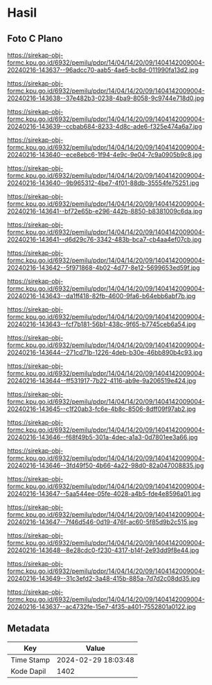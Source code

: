 # Hasil

## Foto C Plano

https://sirekap-obj-formc.kpu.go.id/6932/pemilu/pdpr/14/04/14/20/09/1404142009004-20240216-143637--96adcc70-aab5-4ae5-bc8d-011990fa13d2.jpg

https://sirekap-obj-formc.kpu.go.id/6932/pemilu/pdpr/14/04/14/20/09/1404142009004-20240216-143638--37e482b3-0238-4ba9-8058-9c9744e718d0.jpg

https://sirekap-obj-formc.kpu.go.id/6932/pemilu/pdpr/14/04/14/20/09/1404142009004-20240216-143639--ccbab684-8233-4d8c-ade6-f325e474a6a7.jpg

https://sirekap-obj-formc.kpu.go.id/6932/pemilu/pdpr/14/04/14/20/09/1404142009004-20240216-143640--ece8ebc6-1f94-4e9c-9e04-7c9a0905b9c8.jpg

https://sirekap-obj-formc.kpu.go.id/6932/pemilu/pdpr/14/04/14/20/09/1404142009004-20240216-143640--9b965312-4be7-4f01-88db-35554fe75251.jpg

https://sirekap-obj-formc.kpu.go.id/6932/pemilu/pdpr/14/04/14/20/09/1404142009004-20240216-143641--bf72e65b-e296-442b-8850-b8381009c6da.jpg

https://sirekap-obj-formc.kpu.go.id/6932/pemilu/pdpr/14/04/14/20/09/1404142009004-20240216-143641--d6d29c76-3342-483b-bca7-cb4aa4ef07cb.jpg

https://sirekap-obj-formc.kpu.go.id/6932/pemilu/pdpr/14/04/14/20/09/1404142009004-20240216-143642--5f971868-4b02-4d77-8e12-5699653ed59f.jpg

https://sirekap-obj-formc.kpu.go.id/6932/pemilu/pdpr/14/04/14/20/09/1404142009004-20240216-143643--da1ff418-82fb-4600-9fa6-b64ebb6abf7b.jpg

https://sirekap-obj-formc.kpu.go.id/6932/pemilu/pdpr/14/04/14/20/09/1404142009004-20240216-143643--fcf7b181-56b1-438c-9f65-b7745ceb6a54.jpg

https://sirekap-obj-formc.kpu.go.id/6932/pemilu/pdpr/14/04/14/20/09/1404142009004-20240216-143644--271cd71b-1226-4deb-b30e-46bb890b4c93.jpg

https://sirekap-obj-formc.kpu.go.id/6932/pemilu/pdpr/14/04/14/20/09/1404142009004-20240216-143644--ff531917-7b22-4116-ab9e-9a206519e424.jpg

https://sirekap-obj-formc.kpu.go.id/6932/pemilu/pdpr/14/04/14/20/09/1404142009004-20240216-143645--c1f20ab3-fc6e-4b8c-8506-8dff09f97ab2.jpg

https://sirekap-obj-formc.kpu.go.id/6932/pemilu/pdpr/14/04/14/20/09/1404142009004-20240216-143646--f68f49b5-301a-4dec-a1a3-0d7801ee3a66.jpg

https://sirekap-obj-formc.kpu.go.id/6932/pemilu/pdpr/14/04/14/20/09/1404142009004-20240216-143646--3fd49f50-4b66-4a22-98d0-82a047008835.jpg

https://sirekap-obj-formc.kpu.go.id/6932/pemilu/pdpr/14/04/14/20/09/1404142009004-20240216-143647--5aa544ee-05fe-4028-a4b5-fde4e8596a01.jpg

https://sirekap-obj-formc.kpu.go.id/6932/pemilu/pdpr/14/04/14/20/09/1404142009004-20240216-143647--7f46d546-0d19-476f-ac60-5f85d9b2c515.jpg

https://sirekap-obj-formc.kpu.go.id/6932/pemilu/pdpr/14/04/14/20/09/1404142009004-20240216-143648--8e28cdc0-f230-4317-b14f-2e93dd9f8e44.jpg

https://sirekap-obj-formc.kpu.go.id/6932/pemilu/pdpr/14/04/14/20/09/1404142009004-20240216-143649--31c3efd2-3a48-415b-885a-7d7d2c08dd35.jpg

https://sirekap-obj-formc.kpu.go.id/6932/pemilu/pdpr/14/04/14/20/09/1404142009004-20240216-143637--ac4732fe-15e7-4f35-a401-7552801a0122.jpg


## Metadata

| Key        | Value               |
| ---------- | ------------------- |
| Time Stamp | 2024-02-29 18:03:48 |
| Kode Dapil | 1402                |



